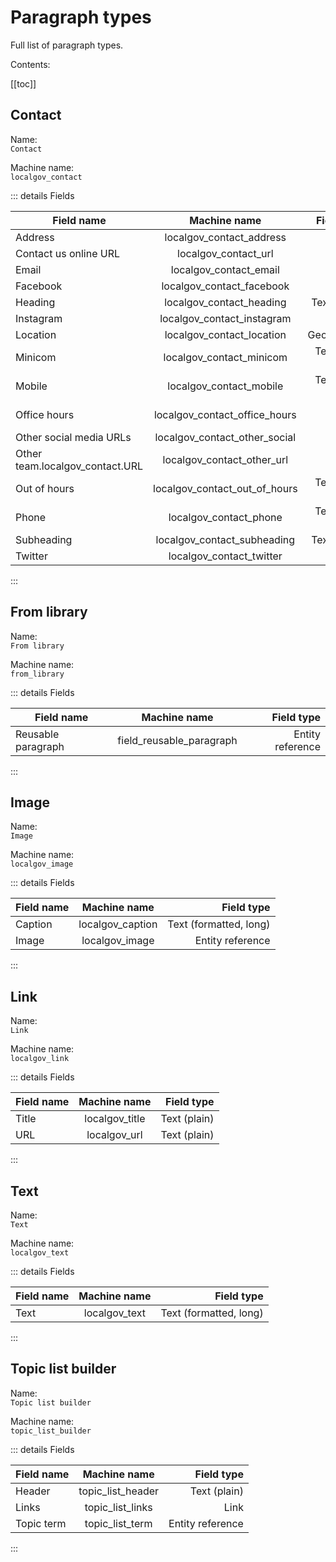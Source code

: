 # Paragraph types

Full list of paragraph types.

Contents:

[[toc]]

## Contact

Name:  
`Contact`  

Machine name:  
`localgov_contact`

::: details Fields

| Field name  | Machine name  | Field type              |
| ----------- |:-------------:| -----------------------:|
|Address | localgov_contact_address| Address|
|Contact us online URL |localgov_contact_url |Link|
|Email |localgov_contact_email| Email|
|Facebook |localgov_contact_facebook| Link|
|Heading |localgov_contact_heading |Text (plain)|
|Instagram |localgov_contact_instagram| Link|
|Location |localgov_contact_location| Geolocation |
|Minicom |localgov_contact_minicom|Telephone number|
|Mobile |localgov_contact_mobile| Telephone number|
|Office hours |localgov_contact_office_hours| Office hours|
|Other social media URLs |localgov_contact_other_social| Link|
|Other team.localgov_contact.URL |localgov_contact_other_url| Link|
|Out of hours |localgov_contact_out_of_hours| Telephone number|
|Phone |localgov_contact_phone |Telephone number|
|Subheading |localgov_contact_subheading| Text (plain)|
|Twitter|localgov_contact_twitter| Link|
:::

## From library

Name:  
`From library`  

Machine name:  
`from_library`

::: details Fields

| Field name  | Machine name  | Field type              |
| ----------- |:-------------:| -----------------------:|
|Reusable paragraph|field_reusable_paragraph|Entity reference|
:::

## Image

Name:  
`Image`  

Machine name:  
`localgov_image`

::: details Fields

| Field name  | Machine name  | Field type              |
| ----------- |:-------------:| -----------------------:|
|Caption|localgov_caption|Text (formatted, long)|
Image|localgov_image|Entity reference|
:::

## Link

Name:  
`Link`  

Machine name:  
`localgov_link`

::: details Fields

| Field name  | Machine name  | Field type              |
| ----------- |:-------------:| -----------------------:|
|Title|localgov_title|Text (plain)|
|URL|localgov_url|Text (plain)|
:::

## Text

Name:  
`Text`  

Machine name:  
`localgov_text`

::: details Fields

| Field name  | Machine name  | Field type              |
| ----------- |:-------------:| -----------------------:|
|Text|localgov_text|Text (formatted, long)|
:::

## Topic list builder

Name:  
`Topic list builder`  

Machine name:  
`topic_list_builder`

::: details Fields

| Field name  | Machine name  | Field type              |
| ----------- |:-------------:| -----------------------:|
|Header|topic_list_header|Text (plain)|
|Links|topic_list_links|Link|
|Topic term|topic_list_term|Entity reference|
:::
